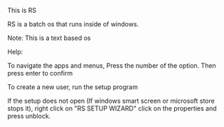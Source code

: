 This is RS

RS is a batch os that runs inside of windows.

Note: This is a text based os

Help:

To navigate the apps and menus, Press the number of the option. Then press enter to confirm

To create a new user, run the setup program

If the setup does not open (If windows smart screen or microsoft store stops it), right click on "RS SETUP WIZARD" click on the properties and press unblock.